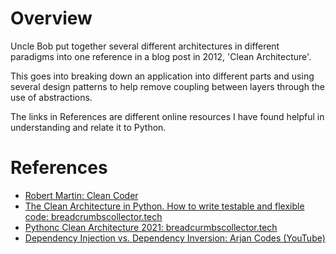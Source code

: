 # Overview

Uncle Bob put together several different architectures in different paradigms into one reference in a blog post in 2012, 'Clean Architecture'.

This goes into breaking down an application into different parts and using several design patterns to help remove coupling between layers through the use of abstractions.

The links in References are different online resources I have found helpful in understanding and relate it to Python.

# References
- [Robert Martin: Clean Coder](https://blog.cleancoder.com/uncle-bob/2012/08/13/the-clean-architecture.html)
- [The Clean Architecture in Python. How to write testable and flexible code: breadcrumbscollector.tech](https://breadcrumbscollector.tech/the-clean-architecture-in-python-how-to-write-testable-and-flexible-code/)
- [Pythonc Clean Architecture 2021: breadcurmbscollector.tech](https://breadcrumbscollector.tech/python-the-clean-architecture-in-2021/)
- [Dependency Injection vs. Dependency Inversion: Arjan Codes (YouTube)](https://www.youtube.com/watch?v=2ejbLVkCndI)
